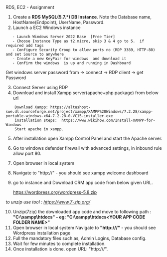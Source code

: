 RDS, EC2  - Assignment

1. Create a **RDS MySQL(5.7.*) DB Instance**. Note the Database name, HostName(Endpoint), UserName, Password.
2. Launch a  EC2 Windows instance
 ```
	- Launch Windows Server 2022 Base  [Free Tier]
	- Choose Instance Type as t2.micro, skip 3 & 4 go to 5.  if required add tags
	- Configure Security Group to allow ports no (RDP 3389, HTTP-80) and set Source to anywhere 
	- Create a new KeyPair for windows  and download it
	- Confirm the windows  is up and running in Dashboard
```
Get windows server password from -> connect -> RDP client -> get Password

3. Connect Server using RDP
4. Download and install Xampp server(apache+php package) from below url
```
	Download Xampp: https://altushost-swe.dl.sourceforge.net/project/xampp/XAMPP%20Windows/7.2.28/xampp-portable-windows-x64-7.2.28-0-VC15-installer.exe
	installation steps:  https://www.wikihow.com/Install-XAMPP-for-Windows
	Start apache in xampp.
```
5. After installation open Xampp Control Panel and start the Apache server. 
6. Go to windows defender firewall with advanced settings, in inbound rule allow port 80.
7. Open browser in local system
8. Navigate to "http://<IPv4 public address>"  - you should see xampp welcome dashboard
9. go to instance and Download CRM app code from below given URL.

	https://wordpress.org/wordpress-5.8.zip

*to unzip use tool : https://www.7-zip.org/*

10. Unzip(7zip) the downloaded app code and move to following path : **"C:\xampp\htdocs" - eg: "C:\xampp\htdocs\<YOUR APP CODE FOLDER NAME>"**
11. Open browser in local system  Navigate to **"http://<IPv4 public address>/<YOUR APP CODE FOLDER NAME>"** - you should see Wordpress installation page
12. Full the mandatory files such as, Admin Logins, Database config.
13. Wait for few minutes to complete installation. 
14. Once installation is done. open URL: "http://<IPv4 public address>/<YOUR APP CODE FOLDER NAME>". 
